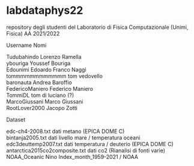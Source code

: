 # labdataphys22
repository degli studenti del Laboratorio di Fisica Computazionale (Unimi, Fisica) AA 2021/2022

Username        Nomi

Tudubahindo     Lorenzo Ramella    
ybouriga        Youssef Bouriga    
Edounimi        Edoardo Franco Naggi    
tommmmmmmmmmmm  tom vedovello    
baronauta       Andrea Baroffio    
FedericoManiero Federico Maniero    
TommiDL         tom di luciano (?)    
MarcoGiussani   Marco Giussani    
RootLover2000   Jacopo Zotti

Dataset

edc-ch4-2008.txt dati metano (EPICA DOME C)    
bintanja2005.txt dati livello mare / temperatura oceani    
edc3deuttemp2007.txt dati temperatura / deuterio (EPICA DOME C)    
antarctica2015co2composite.txt dati co2 (Rianalisi di fonti varie)
NOAA_Oceanic Nino Index_month_1959-2021 / NOAA 
